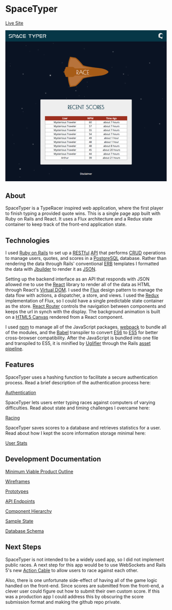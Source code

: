# SpaceTyper

[Live Site](http://www.spacetyper.com)

![Home Page](./docs/images/home_page.png)

## About

SpaceTyper is a TypeRacer inspired web application, where the first player to finish typing a provided quote wins. This is a single page app built with Ruby on Rails and React. It uses a Flux architecture and a Redux state container to keep track of the front-end application state.

## Technologies

I used [Ruby on Rails](http://rubyonrails.org/) to set up a [RESTful](https://en.wikipedia.org/wiki/Representational_state_transfer) [API](https://en.wikipedia.org/wiki/Application_programming_interface) that  performs [CRUD](https://en.wikipedia.org/wiki/Create,_read,_update_and_delete) operations to manage users, quotes, and scores in a [PostgreSQL](https://www.postgresql.org/) database. Rather than rendering the data through Rails' conventional [ERB](http://ruby-doc.org/stdlib-2.4.0/libdoc/erb/rdoc/ERB.html) templates I formatted the data with [Jbuilder](https://github.com/rails/jbuilder) to render it as [JSON](http://www.json.org/).

Setting up the backend interface as an API that responds with JSON allowed me to use the [React](https://facebook.github.io/react/) library to render all of the data as HTML through React's [Virtual DOM](http://tinyurl.com/zax2wts). I used the [Flux](https://facebook.github.io/flux/) design pattern to manage the data flow with actions, a dispatcher, a store, and views. I used the [Redux](http://redux.js.org/) implementation of Flux, so I could have a single predictable state container as the store. [React Router](https://github.com/ReactTraining/react-router) controls the navigation between components and keeps the url in synch with the display. The background animation is built on a [HTML5 Canvas](http://www.w3schools.com/html/html5_canvas.asp) rendered from a React component.

I used [npm](https://www.npmjs.com/) to manage all of the JavaScript packages, [webpack](https://webpack.github.io/) to bundle all of the modules, and the [Babel](https://babeljs.io/) transpiler to convert [ES6](https://en.wikipedia.org/wiki/ECMAScript#6th_Edition_-_ECMAScript_2015) to [ES5](https://en.wikipedia.org/wiki/ECMAScript#5th_Edition) for better cross-browser compatibility. After the JavaScript is bundled into one file and transpiled to ES5, it is minified by [Uglifier](https://github.com/lautis/uglifier) through the Rails [asset pipeline](http://guides.rubyonrails.org/asset_pipeline.html).

## Features

SpaceTyper uses a hashing function to facilitate a secure authentication process. Read a brief description of the authentication process here:

[Authentication](./docs/features/authentication.md)

SpaceTyper lets users enter typing races against computers of varying difficulties. Read about state and timing challenges I overcame here:

[Racing](./docs/features/racing.md)

SpaceTyper saves scores to a database and retrieves statistics for a user. Read about how I kept the score information storage minimal here:

[User Stats](./docs/features/user-stats.md)

## Development Documentation

[Minimum Viable Product Outline](./docs)

[Wireframes](./docs/wireframes)

[Prototypes](./docs/prototypes)

[API Endpoints](./docs/api-endpoints.md)

[Component Hierarchy](./docs/component-hierarchy.md)

[Sample State](./docs/sample-state.md)

[Database Schema](./docs/schema.md)

## Next Steps

SpaceTyper is not intended to be a widely used app, so I did not implement public races. A next step for this app would be to use WebSockets and Rails 5's new [Action Cable](http://edgeguides.rubyonrails.org/action_cable_overview.html) to allow users to race against each other.

Also, there is one unfortunate side-effect of having all of the game logic handled on the front-end. Since scores are submitted from the front-end, a clever user could figure out how to submit their own custom score. If this was a production app I could address this by obscuring the score submission format and making the github repo private.
